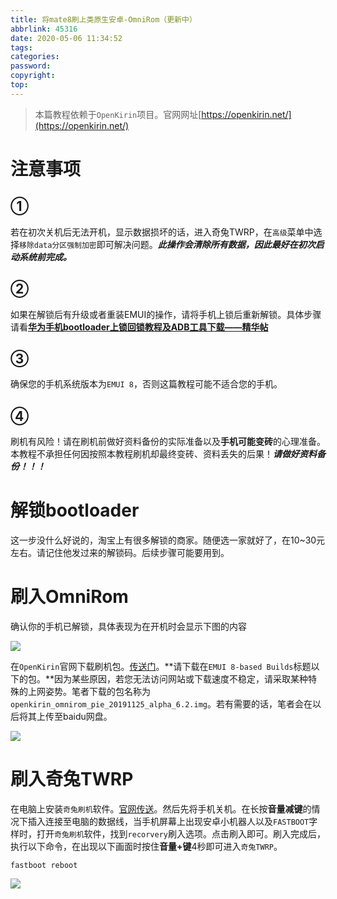 ```yaml
---
title: 将mate8刷上类原生安卓-OmniRom（更新中）
abbrlink: 45316
date: 2020-05-06 11:34:52
tags:
categories:
password:
copyright:
top:
---
```


> 本篇教程依赖于`OpenKirin`项目。官网网址[https://openkirin.net/](https://openkirin.net/)

<!--more-->



# 注意事项

## ①

若在初次关机后无法开机，显示数据损坏的话，进入奇兔TWRP，在`高级`菜单中选择`移除data分区强制加密`即可解决问题。***此操作会清除所有数据，因此最好在初次启动系统前完成。***

## ②
如果在解锁后有升级或者重装EMUI的操作，请将手机上锁后重新解锁。具体步骤请看[**华为手机bootloader上锁回锁教程及ADB工具下载——精华帖**](https://club.huawei.com/thread-4948399-1-1.html)

## ③

确保您的手机系统版本为`EMUI 8`，否则这篇教程可能不适合您的手机。

## ④

刷机有风险！请在刷机前做好资料备份的实际准备以及**手机可能变砖**的心理准备。本教程不承担任何因按照本教程刷机却最终变砖、资料丢失的后果！***请做好资料备份！！！***

# 解锁bootloader

这一步没什么好说的，淘宝上有很多解锁的商家。随便选一家就好了，在10~30元左右。请记住他发过来的解锁码。后续步骤可能要用到。

# 刷入OmniRom

确认你的手机已解锁，具体表现为在开机时会显示下图的内容

![](https://xulingran-1301400118.cos.ap-shenzhen-fsi.myqcloud.com/mate8%E6%95%99%E7%A8%8B/1.HEIC)

在`OpenKirin`官网下载刷机包。[传送门](https://openkirin.net/)。**请下载在`EMUI 8-based Builds`标题以下的包。**因为某些原因，若您无法访问网站或下载速度不稳定，请采取某种特殊的上网姿势。笔者下载的包名称为`openkirin_omnirom_pie_20191125_alpha_6.2.img`。若有需要的话，笔者会在以后将其上传至baidu网盘。



![](https://xulingran-1301400118.cos.ap-shenzhen-fsi.myqcloud.com/mate8%E6%95%99%E7%A8%8B/2.jpg)

# 刷入奇兔TWRP

在电脑上安装`奇兔刷机`软件。[官网传送](http://www.7to.cn/)。然后先将手机关机。在长按**音量减键**的情况下插入连接至电脑的数据线，当手机屏幕上出现安卓小机器人以及`FASTBOOT`字样时，打开`奇兔刷机`软件，找到`recorvery`刷入选项。点击刷入即可。刷入完成后，执行以下命令，在出现以下画面时按住**音量+键**4秒即可进入`奇兔TWRP`。

```
fastboot reboot
```

![](https://xulingran-1301400118.cos.ap-shenzhen-fsi.myqcloud.com/mate8%E6%95%99%E7%A8%8B/1.HEIC)
